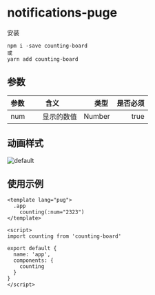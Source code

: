 # notifications-puge

安装
```
npm i -save counting-board
或
yarn add counting-board
```

## 参数

| 参数        | 含义         | 类型  | 是否必须  |
| ----------- |:-------------:| -----:| -----:|
|num| 显示的数值 | Number | true |

## 动画样式
![default](http://p5qgrn52w.bkt.clouddn.com/counting-board/%E5%BD%95%E5%88%B6_2018_06_22_10_58_30_497.gif)

## 使用示例
```
<template lang="pug">
  .app
    counting(:num="2323")
</template>

<script>
import counting from 'counting-board'

export default {
  name: 'app',
  components: {
    counting
  }
}
</script>
```
